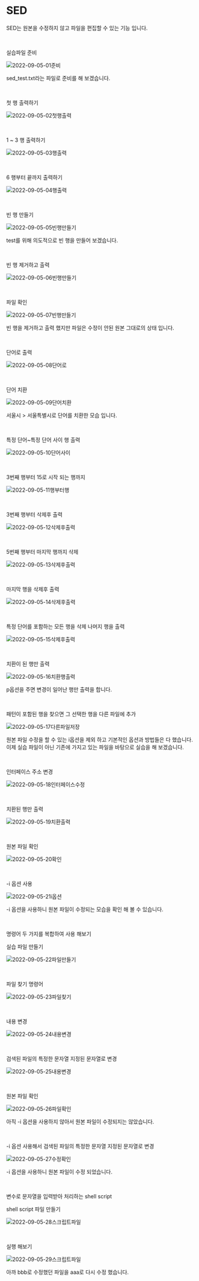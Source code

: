 # SED

SED는 원본을 수정하지 않고 파일을 편집할 수 있는 기능 입니다.

<br>

실습파일 준비

![2022-09-05-01준비](../images/2022-09-05-SED/2022-09-05-01준비.PNG)

sed_test.txt라는 파일로 준비를 해 보겠습니다.

<br>

첫 행 출력하기

![2022-09-05-02첫행출력](../images/2022-09-05-SED/2022-09-05-02첫행출력.PNG)

<br>

1 ~ 3 행 출력하기

![2022-09-05-03행출력](../images/2022-09-05-SED/2022-09-05-03행출력.PNG)

<br>

6 행부터 끝까지 출력하기

![2022-09-05-04행출력](../images/2022-09-05-SED/2022-09-05-04행출력.PNG)

<br>

빈 행 만들기

![2022-09-05-05빈행만들기](../images/2022-09-05-SED/2022-09-05-05빈행만들기.PNG)

test를 위해 의도적으로 빈 행을 만들어 보겠습니다.

<br>

빈 행 제거하고 출력

![2022-09-05-06빈행만들기](../images/2022-09-05-SED/2022-09-05-06빈행만들기.PNG)

<br>

파일 확인

![2022-09-05-07빈행만들기](../images/2022-09-05-SED/2022-09-05-07빈행만들기.PNG)

빈 행을 제거하고 출력 했지만 파일은 수정이 안된 원본 그대로의 상태 입니다.

<br>

단어로 출력

![2022-09-05-08단어로](../images/2022-09-05-SED/2022-09-05-08단어로.PNG)

<br>

단어 치환

![2022-09-05-09단어치환](../images/2022-09-05-SED/2022-09-05-09단어치환.PNG)

서울시 > 서울특별시로 단어를 치환한 모습 입니다.

<br>

특정 단어~특정 단어 사이 행 출력

![2022-09-05-10단어사이](../images/2022-09-05-SED/2022-09-05-10단어사이.PNG)

<br>

3번째 행부터 15로 시작 되는 행까지

![2022-09-05-11행부터행](../images/2022-09-05-SED/2022-09-05-11행부터행.PNG)

<br>

3번째 행부터 삭제후 출력

![2022-09-05-12삭제후출력](../images/2022-09-05-SED/2022-09-05-12삭제후출력.PNG)

<br>

5번째 행부터 마지막 행까지 삭제

![2022-09-05-13삭제후출력](../images/2022-09-05-SED/2022-09-05-13삭제후출력.PNG)

<br>

마지막 행을 삭제후 출력

![2022-09-05-14삭제후출력](../images/2022-09-05-SED/2022-09-05-14삭제후출력.PNG)

<br>

특정 단어를 포함하는 모든 행을 삭제 나머지 행을 출력

![2022-09-05-15삭제후출력](../images/2022-09-05-SED/2022-09-05-15삭제후출력.PNG)

<br>

치환이 된 행만 출력

![2022-09-05-16치환행출력](../images/2022-09-05-SED/2022-09-05-16치환행출력.PNG)

p옵션을 주면 변경이 일어난 행만 출력을 합니다.

<br>

패턴이 포함된 행을 찾으면 그 선택한 행을 다른 파일에 추가

![2022-09-05-17다른파일저장](../images/2022-09-05-SED/2022-09-05-17다른파일저장.PNG)

원본 파일 수정을 할 수 있는 i옵션을 제외 하고 기본적인 옵션과 방법들은 다 했습니다. 이제 실습 파일이 아닌 기존에 가지고 있는 파일을 바탕으로 실습을 해 보겠습니다.

<br>

인터페이스 주소 변경

![2022-09-05-18인터페이스수정](../images/2022-09-05-SED/2022-09-05-18인터페이스수정.PNG)

<br>

치환된 행만 출력

![2022-09-05-19치환출력](../images/2022-09-05-SED/2022-09-05-19치환출력.PNG)

<br>

원본 파일 확인

![2022-09-05-20확인](../images/2022-09-05-SED/2022-09-05-20확인.PNG)

<br>

-i 옵션 사용

![2022-09-05-21i옵션](../images/2022-09-05-SED/2022-09-05-21i옵션.PNG)

-i 옵션을 사용하니 원본 파일이 수정되는 모습을 확인 해 볼 수 있습니다.

<br>

명령어 두 가지를 복합하여 사용 해보기

실습 파일 만들기

![2022-09-05-22파일만들기](../images/2022-09-05-SED/2022-09-05-22파일만들기.PNG)

<br>

파일 찾기 명령어 

![2022-09-05-23파일찾기](../images/2022-09-05-SED/2022-09-05-23파일찾기.PNG)

<br>

내용 변경

![2022-09-05-24내용변경](../images/2022-09-05-SED/2022-09-05-24내용변경.PNG)

<br>

검색된 파일의 특정한 문자열 지정된 문자열로 변경 

![2022-09-05-25내용변경](../images/2022-09-05-SED/2022-09-05-25내용변경.PNG)

<br>

원본 파일 확인

![2022-09-05-26파일확인](../images/2022-09-05-SED/2022-09-05-26파일확인.PNG)

아직 -i 옵션을 사용하지 않아서 원본 파일이 수정되지는 않았습니다.

<br>

-i 옵션 사용해서 검색된 파일의 특정한 문자열 지정된 문자열로 변경

![2022-09-05-27수정확인](../images/2022-09-05-SED/2022-09-05-27수정확인.PNG)

-i 옵션을 사용하니 원본 파일이 수정 되었습니다.

<br>

변수로 문자열을 입력받아 처리하는 shell script

shell script 파일 만들기

![2022-09-05-28스크립트파일](../images/2022-09-05-SED/2022-09-05-28스크립트파일.PNG)

<br>

실행 해보기

![2022-09-05-29스크립트파일](../images/2022-09-05-SED/2022-09-05-29스크립트파일.PNG)

아까 bbb로 수정했던 파일을 aaa로 다시 수정 했습니다.

<br>

